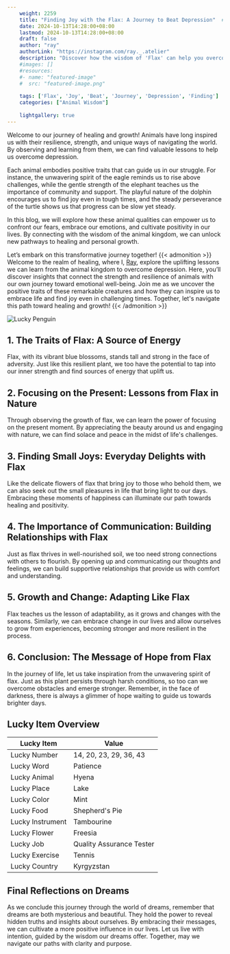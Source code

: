 ```yaml
---
    weight: 2259
    title: "Finding Joy with the Flax: A Journey to Beat Depression"  # Assuming 'title' column exists
    date: 2024-10-13T14:28:00+08:00
    lastmod: 2024-10-13T14:28:00+08:00
    draft: false
    author: "ray"
    authorLink: "https://instagram.com/ray._.atelier"
    description: "Discover how the wisdom of 'Flax' can help you overcome depression and find joy in your life journey."
    #images: []
    #resources:
    #- name: "featured-image"
    #  src: "featured-image.png"
    
    tags: ['Flax', 'Joy', 'Beat', 'Journey', 'Depression', 'Finding']
    categories: ["Animal Wisdom"]
    
    lightgallery: true
---
```

    
Welcome to our journey of healing and growth! Animals have long inspired us with their resilience, strength, and unique ways of navigating the world. By observing and learning from them, we can find valuable lessons to help us overcome depression.

Each animal embodies positive traits that can guide us in our struggle. For instance, the unwavering spirit of the eagle reminds us to rise above challenges, while the gentle strength of the elephant teaches us the importance of community and support. The playful nature of the dolphin encourages us to find joy even in tough times, and the steady perseverance of the turtle shows us that progress can be slow yet steady.

In this blog, we will explore how these animal qualities can empower us to confront our fears, embrace our emotions, and cultivate positivity in our lives. By connecting with the wisdom of the animal kingdom, we can unlock new pathways to healing and personal growth.

Let’s embark on this transformative journey together!
{{< admonition >}}
Welcome to the realm of healing, where I, [Ray](https://instagram.com/ray._.atelier), explore the uplifting lessons we can learn from the animal kingdom to overcome depression. Here, you’ll discover insights that connect the strength and resilience of animals with our own journey toward emotional well-being. Join me as we uncover the positive traits of these remarkable creatures and how they can inspire us to embrace life and find joy even in challenging times. Together, let's navigate this path toward healing and growth!
{{< /admonition >}}

![Lucky Penguin](https://cdn.pixabay.com/photo/2024/09/07/02/34/penguins-9028827_1280.jpg "Lucky Penguin")

## 1. The Traits of Flax: A Source of Energy
Flax, with its vibrant blue blossoms, stands tall and strong in the face of adversity. Just like this resilient plant, we too have the potential to tap into our inner strength and find sources of energy that uplift us.

## 2. Focusing on the Present: Lessons from Flax in Nature
Through observing the growth of flax, we can learn the power of focusing on the present moment. By appreciating the beauty around us and engaging with nature, we can find solace and peace in the midst of life's challenges.

## 3. Finding Small Joys: Everyday Delights with Flax
Like the delicate flowers of flax that bring joy to those who behold them, we can also seek out the small pleasures in life that bring light to our days. Embracing these moments of happiness can illuminate our path towards healing and positivity.

## 4. The Importance of Communication: Building Relationships with Flax
Just as flax thrives in well-nourished soil, we too need strong connections with others to flourish. By opening up and communicating our thoughts and feelings, we can build supportive relationships that provide us with comfort and understanding.

## 5. Growth and Change: Adapting Like Flax
Flax teaches us the lesson of adaptability, as it grows and changes with the seasons. Similarly, we can embrace change in our lives and allow ourselves to grow from experiences, becoming stronger and more resilient in the process.

## 6. Conclusion: The Message of Hope from Flax
In the journey of life, let us take inspiration from the unwavering spirit of flax. Just as this plant persists through harsh conditions, so too can we overcome obstacles and emerge stronger. Remember, in the face of darkness, there is always a glimmer of hope waiting to guide us towards brighter days.


## Lucky Item Overview
| Lucky Item          | Value              |
|---------------|--------------------|
| Lucky Number        | 14, 20, 23, 29, 36, 43  |
| Lucky Word          | Patience |
| Lucky Animal        | Hyena |
| Lucky Place         | Lake     |
| Lucky Color         | Mint     |
| Lucky Food          | Shepherd's Pie      |
| Lucky Instrument    | Tambourine |
| Lucky Flower        | Freesia    |
| Lucky Job           | Quality Assurance Tester       |
| Lucky Exercise      | Tennis  |
| Lucky Country       | Kyrgyzstan    |


##  Final Reflections on Dreams

As we conclude this journey through the world of dreams, remember that dreams are both mysterious and beautiful. They hold the power to reveal hidden truths and insights about ourselves. By embracing their messages, we can cultivate a more positive influence in our lives. Let us live with intention, guided by the wisdom our dreams offer. Together, may we navigate our paths with clarity and purpose.
